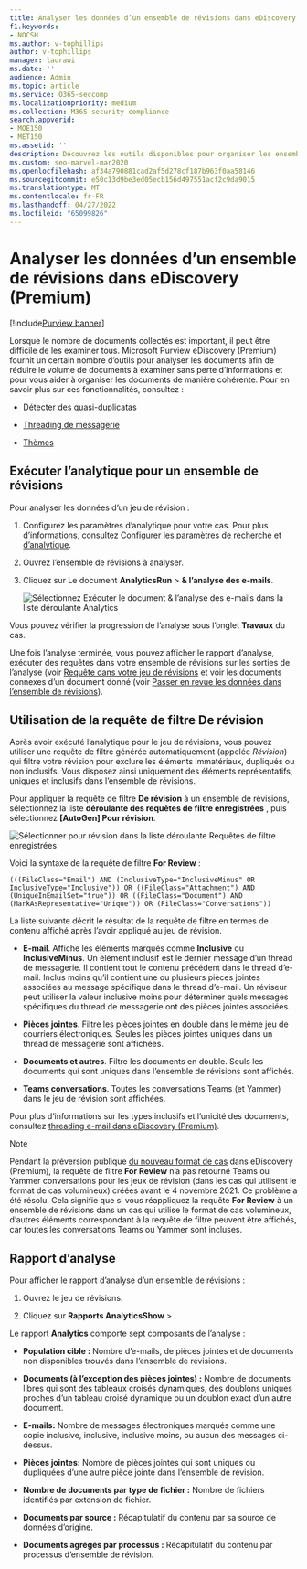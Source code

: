 ```yaml
---
title: Analyser les données d’un ensemble de révisions dans eDiscovery (Premium)
f1.keywords:
- NOCSH
ms.author: v-tophillips
author: v-tophillips
manager: laurawi
ms.date: ''
audience: Admin
ms.topic: article
ms.service: O365-seccomp
ms.localizationpriority: medium
ms.collection: M365-security-compliance
search.appverid:
- MOE150
- MET150
ms.assetid: ''
description: Découvrez les outils disponibles pour organiser les ensembles de documents lors de l’analyse d’un cas de découverte électronique (Premium) Microsoft Purview.
ms.custom: seo-marvel-mar2020
ms.openlocfilehash: af34a790881cad2af5d278cf187b963f0aa58146
ms.sourcegitcommit: e50c13d9be3ed05ecb156d497551acf2c9da9015
ms.translationtype: MT
ms.contentlocale: fr-FR
ms.lasthandoff: 04/27/2022
ms.locfileid: "65099826"
---
```

# <a name="analyze-data-in-a-review-set-in-ediscovery-premium"></a>Analyser les données d’un ensemble de révisions dans eDiscovery (Premium)

[!include[Purview banner](../includes/purview-rebrand-banner.md)]

Lorsque le nombre de documents collectés est important, il peut être difficile de les examiner tous. Microsoft Purview eDiscovery (Premium) fournit un certain nombre d’outils pour analyser les documents afin de réduire le volume de documents à examiner sans perte d’informations et pour vous aider à organiser les documents de manière cohérente. Pour en savoir plus sur ces fonctionnalités, consultez :

- [Détecter des quasi-duplicatas](near-duplicate-detection-in-advanced-ediscovery.md)

- [Threading de messagerie](email-threading-in-advanced-ediscovery.md)

- [Thèmes](themes-in-advanced-ediscovery.md)

## <a name="run-analytics-for-a-review-set"></a>Exécuter l’analytique pour un ensemble de révisions

Pour analyser les données d’un jeu de révision :

1. Configurez les paramètres d’analytique pour votre cas. Pour plus d’informations, consultez [Configurer les paramètres de recherche et d’analytique](configure-search-and-analytics-settings-in-advanced-ediscovery.md).

2. Ouvrez l’ensemble de révisions à analyser.

3. Cliquez sur Le document **AnalyticsRun** >  **& l’analyse des e-mails**.

   ![Sélectionnez Exécuter le document & l’analyse des e-mails dans la liste déroulante Analytics](..\media\RunAnalytics1.png)

Vous pouvez vérifier la progression de l’analyse sous l’onglet **Travaux** du cas.

 Une fois l’analyse terminée, vous pouvez afficher le rapport d’analyse, exécuter des requêtes dans votre ensemble de révisions sur les sorties de l’analyse (voir [Requête dans votre jeu de révisions](review-set-search.md) et voir les documents connexes d’un document donné (voir [Passer en revue les données dans l’ensemble de révisions](reviewing-data-in-review-set.md)).

## <a name="using-the-for-review-filter-query"></a>Utilisation de la requête de filtre De révision

Après avoir exécuté l’analytique pour le jeu de révisions, vous pouvez utiliser une requête de filtre générée automatiquement (appelée *Révision*) qui filtre votre révision pour exclure les éléments immatériaux, dupliqués ou non inclusifs. Vous disposez ainsi uniquement des éléments représentatifs, uniques et inclusifs dans l’ensemble de révisions.

Pour appliquer la requête de filtre **De révision** à un ensemble de révisions, sélectionnez la liste **déroulante des requêtes de filtre enregistrées** , puis sélectionnez **\[AutoGen] Pour révision**.

![Sélectionner pour révision dans la liste déroulante Requêtes de filtre enregistrées](..\media\ForReviewFilterQuery1.png)

Voici la syntaxe de la requête de filtre **For Review** :

`(((FileClass="Email") AND (InclusiveType="InclusiveMinus" OR InclusiveType="Inclusive")) OR ((FileClass="Attachment") AND (UniqueInEmailSet="true")) OR ((FileClass="Document") AND (MarkAsRepresentative="Unique")) OR (FileClass="Conversations"))`

La liste suivante décrit le résultat de la requête de filtre en termes de contenu affiché après l’avoir appliqué au jeu de révision.

- **E-mail**. Affiche les éléments marqués comme **Inclusive** ou **InclusiveMinus**. Un élément inclusif est le dernier message d’un thread de messagerie. Il contient tout le contenu précédent dans le thread d’e-mail. Inclus moins qu’il contient une ou plusieurs pièces jointes associées au message spécifique dans le thread d’e-mail. Un réviseur peut utiliser la valeur inclusive moins pour déterminer quels messages spécifiques du thread de messagerie ont des pièces jointes associées.

- **Pièces jointes**. Filtre les pièces jointes en double dans le même jeu de courriers électroniques. Seules les pièces jointes uniques dans un thread de messagerie sont affichées.

- **Documents et autres**. Filtre les documents en double. Seuls les documents qui sont uniques dans l’ensemble de révisions sont affichés.

- **Teams conversations**. Toutes les conversations Teams (et Yammer) dans le jeu de révision sont affichées.

Pour plus d’informations sur les types inclusifs et l’unicité des documents, consultez [threading e-mail dans eDiscovery (Premium)](email-threading-in-advanced-ediscovery.md).

> [!NOTE]
> Pendant la préversion publique [du nouveau format de cas](advanced-ediscovery-new-case-format.md) dans eDiscovery (Premium), la requête de filtre **For Review** n’a pas retourné Teams ou Yammer conversations pour les jeux de révision (dans les cas qui utilisent le format de cas volumineux) créées avant le 4 novembre 2021. Ce problème a été résolu. Cela signifie que si vous réappliquez la requête **For Review** à un ensemble de révisions dans un cas qui utilise le format de cas volumineux, d’autres éléments correspondant à la requête de filtre peuvent être affichés, car toutes les conversations Teams ou Yammer sont incluses.

## <a name="analytics-report"></a>Rapport d’analyse

Pour afficher le rapport d’analyse d’un ensemble de révisions :

1. Ouvrez le jeu de révisions.

2. Cliquez sur **Rapports AnalyticsShow** > .

Le rapport **Analytics** comporte sept composants de l’analyse :

- **Population cible :** Nombre d’e-mails, de pièces jointes et de documents non disponibles trouvés dans l’ensemble de révisions.

- **Documents (à l’exception des pièces jointes) :** Nombre de documents libres qui sont des tableaux croisés dynamiques, des doublons uniques proches d’un tableau croisé dynamique ou un doublon exact d’un autre document.

- **E-mails:** Nombre de messages électroniques marqués comme une copie inclusive, inclusive, inclusive moins, ou aucun des messages ci-dessus.

- **Pièces jointes:** Nombre de pièces jointes qui sont uniques ou dupliquées d’une autre pièce jointe dans l’ensemble de révision.

- **Nombre de documents par type de fichier :** Nombre de fichiers identifiés par extension de fichier.

- **Documents par source :** Récapitulatif du contenu par sa source de données d’origine.

- **Documents agrégés par processus :** Récapitulatif du contenu par processus d’ensemble de révision. 
